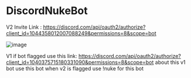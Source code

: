 # DiscordNukeBot

V2 Invite Link : https://discord.com/api/oauth2/authorize?client_id=1044358012007088249&permissions=8&scope=bot

![image](https://user-images.githubusercontent.com/107064155/192379730-10a08b4e-15b2-4f7e-9e05-e4127c205a23.png)









V1 if bot flagged use this link: https://discord.com/api/oauth2/authorize?client_id=1040375715180331090&permissions=8&scope=bot
about this v1 bot use this bot when v2 is flagged use !nuke for this bot
